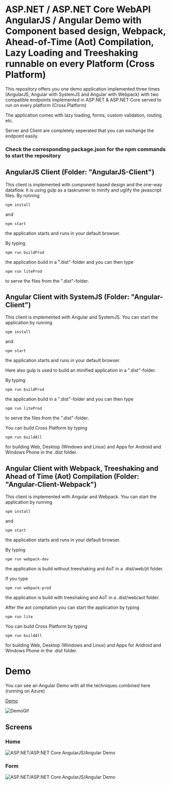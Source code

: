 # ASP.NET / ASP.NET Core WebAPI AngularJS / Angular Demo with Component based design, Webpack, Ahead-of-Time (Aot) Compilation, Lazy Loading and Treeshaking runnable on every Platform (Cross Platform)

This repository offers you one demo application implemented three times (AngularJS, Angular with SystemJS and Angular with Webpack) with two compatible endpoints implemented in ASP.NET & ASP.NET Core served to run on every platform (Cross Platform)

The application comes with lazy loading, forms, custom validation, routing etc.

Server and Client are completely seperated that you can exchange the endpoint easily.

### Check the corresponding package.json for the npm commands to start the repository

## AngularJS Client (Folder: "AngularJS-Client")

This client is implemented with component based design and the one-way dataflow. It is using gulp as a taskrunner to minify and uglify the javascript files. By running 

```npm install```

and 

```npm start```

the application starts and runs in your default browser.

By typing 

```npm run buildProd```

the application build in a ".dist"-folder and you can then type 

```npm run liteProd```

to serve the files from the ".dist"-folder.

## Angular Client with SystemJS (Folder: "Angular-Client")

This client is implemented with Angular and SystemJS. You can start the application by running

```npm install```

and 

```npm start```

the application starts and runs in your default browser.

Here also gulp is used to build an minified application in a ".dist"-folder.

By typing 

```npm run buildProd```

the application build in a ".dist"-folder and you can then type 

```npm run liteProd```

to serve the files from the ".dist"-folder.

You can build Cross Platform by typing

```npm run buildAll```

for building Web, Desktop (Windows and Linux) and Apps for Android and Windows Phone in the .dist folder.

## Angular Client with Webpack, Treeshaking and Ahead of Time (Aot) Compilation (Folder: "Angular-Client-Webpack")

This client is implemented with Angular and Webpack. You can start the application by running

```npm install```

and 

```npm start```

the application starts and runs in your default browser.

By typing 

```npm run webpack-dev```

the application is build without treeshaking and AoT in a .dist/web/jit folder.

If you type

```npm run webpack-prod```

the application is build with treeshaking and AoT in a .dist/web/aot folder.

After the aot compilation you can start the application by typing

`npm run lite`

You can build Cross Platform by typing

```npm run buildAll```

for building Web, Desktop (Windows and Linux) and Apps for Android and Windows Phone in the .dist folder.

# Demo

You can see an Angular Demo with all the techniques combined here (running on Azure)

[Demo](http://foodapi4demo.azurewebsites.net/)

![DemoGif](_gitAssets/foodApiAzure.gif)

## Screens

### Home

![ASP.NET/ASP.NET Core AngularJS/Angular Demo](_gitAssets/screen1.jpg "Screen1")

### Form

![ASP.NET/ASP.NET Core AngularJS/Angular Demo](_gitAssets/screen2.jpg "Screen2")